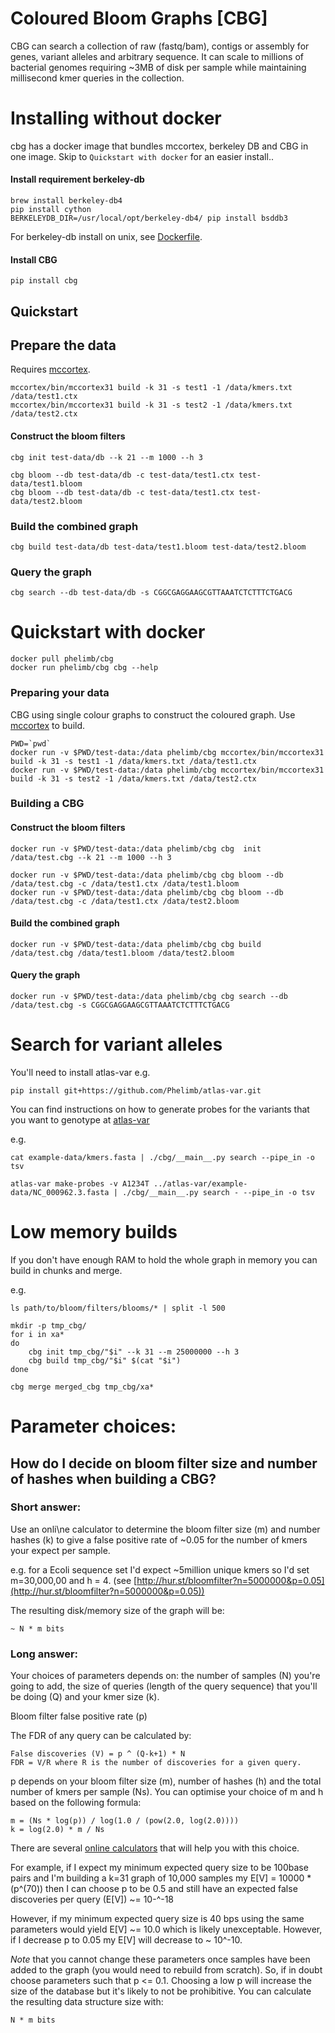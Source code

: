 # Coloured Bloom Graphs [CBG]
<!--[![Build Status](https://travis-ci.org/Phelimb/cbg.svg)](https://travis-ci.org/Phelimb/cbg)-->

CBG can search a collection of raw (fastq/bam), contigs or assembly for genes, variant alleles and arbitrary sequence. It can scale to millions of bacterial genomes requiring ~3MB of disk per sample while maintaining millisecond kmer queries in the collection.


# Installing without docker

cbg has a docker image that bundles mccortex, berkeley DB and CBG in one image. Skip to `Quickstart with docker` for an easier install.. 

#### Install requirement berkeley-db

	brew install berkeley-db4
	pip install cython
	BERKELEYDB_DIR=/usr/local/opt/berkeley-db4/ pip install bsddb3

For berkeley-db install on unix, see [Dockerfile](Dockerfile). 

#### Install CBG

	pip install cbg

## Quickstart

## Prepare the data

Requires [mccortex](github.com/mcveanlab/mccortex). 

	mccortex/bin/mccortex31 build -k 31 -s test1 -1 /data/kmers.txt /data/test1.ctx
	mccortex/bin/mccortex31 build -k 31 -s test2 -1 /data/kmers.txt /data/test2.ctx

#### Construct the bloom filters

	cbg init test-data/db --k 21 --m 1000 --h 3

	cbg bloom --db test-data/db -c test-data/test1.ctx test-data/test1.bloom
	cbg bloom --db test-data/db -c test-data/test1.ctx test-data/test2.bloom
	
### Build the combined graph

	cbg build test-data/db test-data/test1.bloom test-data/test2.bloom

### Query the graph
	cbg search --db test-data/db -s CGGCGAGGAAGCGTTAAATCTCTTTCTGACG

	

# Quickstart with docker

	docker pull phelimb/cbg
	docker run phelimb/cbg cbg --help
	
### Preparing your data

CBG using single colour graphs to construct the coloured graph. 
Use [mccortex](https://github.com/mcveanlab/mccortex) to build. 
	
	PWD=`pwd`
	docker run -v $PWD/test-data:/data phelimb/cbg mccortex/bin/mccortex31 build -k 31 -s test1 -1 /data/kmers.txt /data/test1.ctx
	docker run -v $PWD/test-data:/data phelimb/cbg mccortex/bin/mccortex31 build -k 31 -s test2 -1 /data/kmers.txt /data/test2.ctx

### Building a CBG

#### Construct the bloom filters

	docker run -v $PWD/test-data:/data phelimb/cbg cbg  init /data/test.cbg --k 21 --m 1000 --h 3

	docker run -v $PWD/test-data:/data phelimb/cbg cbg bloom --db /data/test.cbg -c /data/test1.ctx /data/test1.bloom	
	docker run -v $PWD/test-data:/data phelimb/cbg cbg bloom --db /data/test.cbg -c /data/test1.ctx /data/test2.bloom	
#### Build the combined graph
	docker run -v $PWD/test-data:/data phelimb/cbg cbg build /data/test.cbg /data/test1.bloom /data/test2.bloom

#### Query the graph
	docker run -v $PWD/test-data:/data phelimb/cbg cbg search --db /data/test.cbg -s CGGCGAGGAAGCGTTAAATCTCTTTCTGACG
	


# Search for variant alleles

You'll need to install atlas-var e.g.

	pip install git+https://github.com/Phelimb/atlas-var.git

You can find instructions on how to generate probes for the variants that you want to genotype at [atlas-var](https://github.com/Phelimb/atlas-var.git)

e.g.
	
	cat example-data/kmers.fasta | ./cbg/__main__.py search --pipe_in -o tsv

	atlas-var make-probes -v A1234T ../atlas-var/example-data/NC_000962.3.fasta | ./cbg/__main__.py search - --pipe_in -o tsv

# Low memory builds

If you don't have enough RAM to hold the whole graph in memory you can build in chunks and merge.

e.g.

	ls path/to/bloom/filters/blooms/* | split -l 500

	mkdir -p tmp_cbg/
	for i in xa*
	do
	    cbg init tmp_cbg/"$i" --k 31 --m 25000000 --h 3
	    cbg build tmp_cbg/"$i" $(cat "$i")
	done	

	cbg merge merged_cbg tmp_cbg/xa*

# Parameter choices:


## How do I decide on bloom filter size and number of hashes when building a CBG? 

### Short answer:

Use an onli\ne calculator to determine the bloom filter size (m) and number hashes (k) to give a false positive rate of ~0.05 for the number of kmers your expect per sample. 

e.g. for a Ecoli sequence set I'd expect ~5million unique kmers so I'd set m=30,000,00 and h = 4. (see [http://hur.st/bloomfilter?n=5000000&p=0.05](http://hur.st/bloomfilter?n=5000000&p=0.05))

The resulting disk/memory size of the graph will be:

	~ N * m bits 
	
### Long answer: 

Your choices of parameters depends on: the number of samples (N) you're going to add,  the size of queries (length of the query sequence) that you'll be doing (Q) and your kmer size (k). 

Bloom filter false positive rate (p)


The FDR of any query can be calculated by:

	False discoveries (V) = p ^ (Q-k+1) * N
	FDR = V/R where R is the number of discoveries for a given query. 

p depends on your bloom filter size (m), number of hashes (h) and the total number of kmers per sample (Ns). You can optimise your choice of m and h based on the following formula:

	m = (Ns * log(p)) / log(1.0 / (pow(2.0, log(2.0))))
	k = log(2.0) * m / Ns

There are several [online calculators](http://hur.st/bloomfilter?n=5000000&p=0.5) that will help you with this choice. 

For example, if I expect my minimum expected query size to be 100base pairs and I'm building a k=31 graph of 10,000 samples my E[V] = 10000 * (p^(70)) then I can choose p to be 0.5 and still have an expected false discoveries per query (E[V]) ~= 10-^-18

However, if my minimum expected query size is 40 bps using the same parameters would yield E[V] ~= 10.0 which is likely unexceptable. However, if I decrease p to 0.05 my E[V] will decrease to ~ 10^-10. 

*Note* that you cannot change these parameters once samples have been added to the graph (you would need to rebuild from scratch). So, if in doubt choose parameters such that p <= 0.1. Choosing a low p will increase the size of the database but it's likely to not be prohibitive. You can calculate the resulting data structure size with:
	
	N * m bits 

<!--
## Accessing underlying bitmatrix

To iterate through the rows in the bitmatrix you can use this simple python3 script:

`python3 script.py db`

	"""
	script.py  - Iterate through the BloomFilterMatrix rows
	"""
	
	import sys
	import bsddb3.db as db
	import bitarray
	def main():
	    infile = sys.argv[1]
	
	    in_db = db.DB()
	    in_db.set_cachesize(4,0)
	    in_db.open(infile, flags=db.DB_RDONLY)
	
	    for i in range(25*10**6):
	        key = str.encode(str(i))
	        val=bitarray.bitarray()
	        val.frombytes(in_db[key])
	        print(i,val)
	    in_db.close()
	
	main()

-->

